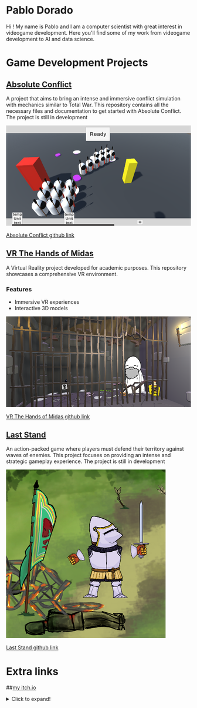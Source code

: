 # Pablo Dorado

Hi ! My name is Pablo and I am a computer scientist with great interest in videogame development. Here you'll find some of my work from videogame development to AI and data science. 

# Game Development Projects

## [Absolute Conflict](https://github.com/MagifulKoala/Absoulte-conflict)
A project that aims to bring an intense and immersive conflict simulation with mechanics similar to Total War. This repository contains all the necessary files and documentation to get started with Absolute Conflict. The project is still in development

![](https://github.com/MagifulKoala/MagifulKoala.github.io/blob/main/images/thumbnail.png?raw=true)

[Absolute Conflict github link](https://github.com/MagifulKoala/Absoulte-conflict/)


## [VR The Hands of Midas](https://github.com/MagifulKoala/VRProyectoDeGrado)
A Virtual Reality project developed for academic purposes. This repository showcases a comprehensive VR environment.

### Features
- Immersive VR experiences
- Interactive 3D models

![](https://github.com/MagifulKoala/MagifulKoala.github.io/blob/main/images/Thumbnail.png?raw=true)

[VR The Hands of Midas github link](https://github.com/MagifulKoala/VRProyectoDeGrado/)

## [Last Stand](https://github.com/MagifulKoala/LastStand)
An action-packed game where players must defend their territory against waves of enemies. This project focuses on providing an intense and strategic gameplay experience. The project is still in development

![](https://github.com/MagifulKoala/MagifulKoala.github.io/blob/main/images/newThumbnail.png?raw=true)

[Last Stand github link](https://github.com/MagifulKoala/LastStand/)

# Extra links

##[my itch.io](https://magifulkoala.itch.io/)


<details>
  <summary>Click to expand!</summary>
  
  ## This is a header
  
  Here is some content inside the collapsible section.
  
  - List item 1
  - List item 2
  - List item 3
  
  You can add more content here, including **formatted text**, code snippets, and more.
  
  ```python
  def example_function():
      print("This is a code block inside the collapsible section!")
  ```
</detials>


# Project Documentation

## Table of Contents
- [Introduction](#introduction)
- [Getting Started](#getting-started)


## Introduction
This project is...

## Getting Started
To begin using this project...


